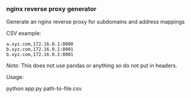 ### nginx reverse proxy generator

Generate an nginx reverse proxy for subdomains and address mappings

CSV example:

```
a.xyz.com,172.16.0.1:8000
b.xyz.com,172.16.0.1:8001
b.xyz.com,172.16.0.2:8001
```

*Note*: This does not use pandas or anything so do not put in headers.

Usage:

python app.py path-to-file.csv